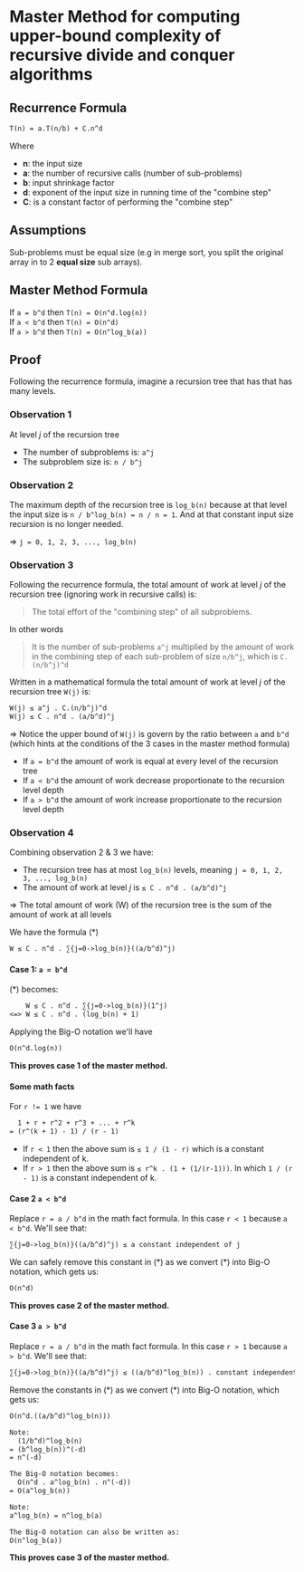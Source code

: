 # Master Method for computing upper-bound complexity of recursive divide and conquer algorithms

## Recurrence Formula

```txt
T(n) = a.T(n/b) + C.n^d
```

Where  

- **n**: the input size
- **a**: the number of recursive calls (number of sub-problems)  
- **b**: input shrinkage factor  
- **d**: exponent of the input size in running time of the "combine step"
- **C**: is a constant factor of performing the "combine step"

## Assumptions

Sub-problems must be equal size (e.g in merge sort, you split the original array in to 2 **equal size** sub arrays).

## Master Method Formula

If `a = b^d` then `T(n) = O(n^d.log(n))`  
If `a < b^d` then `T(n) = O(n^d)`  
If `a > b^d` then `T(n) = O(n^log_b(a))`  

## Proof

Following the recurrence formula, imagine a recursion tree that has that has many levels.

### Observation 1  

At level *j* of the recursion tree

- The number of subproblems is: `a^j`
- The subproblem size is: `n / b^j`

### Observation 2

The maximum depth of the recursion tree is `log_b(n)` because at that level the input size is `n / b^log_b(n) = n / n = 1`. And at that constant input size recursion is no longer needed.  

=> `j = 0, 1, 2, 3, ..., log_b(n)`

### Observation 3

Following the recurrence formula, the total amount of work at level *j* of the recursion tree (ignoring work in recursive calls) is:  

> The total effort of the "combining step" of all subproblems.

In other words

> It is the number of sub-problems `a^j` multiplied by the amount of work in the combining step of each sub-problem of size `n/b^j`, which is `C.(n/b^j)^d`

Written in a mathematical formula the total amount of work at level *j* of the recursion tree `W(j)` is:

```txt
W(j) ≤ a^j . C.(n/b^j)^d
W(j) ≤ C . n^d . (a/b^d)^j
```

=> Notice the upper bound of `W(j)` is govern by the ratio between `a` and `b^d` (which hints at the conditions of the 3 cases in the master method formula)

- If `a = b^d` the amount of work is equal at every level of the recursion tree
- If `a < b^d` the amount of work decrease proportionate to the recursion level depth
- If `a > b^d` the amount of work increase proportionate to the recursion level depth

### Observation 4

Combining observation 2 & 3 we have:

- The recursion tree has at most `log_b(n)` levels, meaning `j = 0, 1, 2, 3, ..., log_b(n)`
- The amount of work at level *j* is `≤ C . n^d . (a/b^d)^j`

=> The total amount of work (W) of the recursion tree is the sum of the amount of work at all levels

We have the formula (*)

```txt
W ≤ C . n^d . ∑{j=0->log_b(n)}((a/b^d)^j)
```

#### Case 1: `a = b^d`

(*) becomes:  

```txt
    W ≤ C . n^d . ∑{j=0->log_b(n)}(1^j)
<=> W ≤ C . n^d . (log_b(n) + 1)
```

Applying the Big-O notation we'll have

```txt
O(n^d.log(n))
```

**This proves case 1 of the master method.**

#### Some math facts

For `r != 1` we have

```txt
  1 + r + r^2 + r^3 + ... + r^k
= (r^(k + 1) - 1) / (r - 1)
```

- If `r < 1` then the above sum is `≤ 1 / (1 - r)` which is a constant independent of k.
- If `r > 1` then the above sum is `≤ r^k . (1 + (1/(r-1)))`. In which `1 / (r - 1)` is a constant independent of k.

#### Case 2 `a < b^d`

Replace `r = a / b^d` in the math fact formula. In this case `r < 1` because `a < b^d`. We'll see that:

```txt
∑{j=0->log_b(n)}((a/b^d)^j) ≤ a constant independent of j
```

We can safely remove this constant in (\*) as we convert (\*) into Big-O notation, which gets us:

```txt
O(n^d)
```

**This proves case 2 of the master method.**

#### Case 3 `a > b^d`

Replace `r = a / b^d` in the math fact formula. In this case `r > 1` because `a > b^d`. We'll see that:

```txt
∑{j=0->log_b(n)}((a/b^d)^j) ≤ ((a/b^d)^log_b(n)) . constant independent of j
```

Remove the constants in (\*) as we convert (\*) into Big-O notation, which gets us:

```txt
O(n^d.((a/b^d)^log_b(n)))

Note:
  (1/b^d)^log_b(n)
= (b^log_b(n))^(-d)
= n^(-d)

The Big-O notation becomes:
  O(n^d . a^log_b(n) . n^(-d))
= O(a^log_b(n))

Note:
a^log_b(n) = n^log_b(a)

The Big-O notation can also be written as:
O(n^log_b(a))
```

**This proves case 3 of the master method.**

